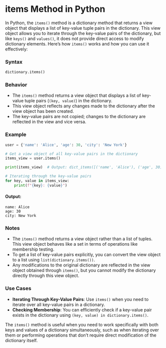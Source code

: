 # items Method in Python

In Python, the `items()` method is a dictionary method that returns a view object that displays a list of key-value tuple pairs in the dictionary. This view object allows you to iterate through the key-value pairs of the dictionary, but like `keys()` and `values()`, it does not provide direct access to modify dictionary elements. Here’s how `items()` works and how you can use it effectively:

### Syntax

```python
dictionary.items()
```

### Behavior

- The `items()` method returns a view object that displays a list of key-value tuple pairs (`(key, value)`) in the dictionary.
- This view object reflects any changes made to the dictionary after the view object has been created.
- The key-value pairs are not copied; changes to the dictionary are reflected in the view and vice versa.

### Example

```python
user = {'name': 'Alice', 'age': 30, 'city': 'New York'}

# Get a view object of all key-value pairs in the dictionary
items_view = user.items()

print(items_view)  # Output: dict_items([('name', 'Alice'), ('age', 30), ('city', 'New York')])

# Iterating through the key-value pairs
for key, value in items_view:
    print(f"{key}: {value}")
```

#### Output:
```
name: Alice
age: 30
city: New York
```

### Notes

- The `items()` method returns a view object rather than a list of tuples. This view object behaves like a set in terms of operations like membership testing.
- To get a list of key-value pairs explicitly, you can convert the view object to a list using `list(dictionary.items())`.
- Any modifications to the original dictionary are reflected in the view object obtained through `items()`, but you cannot modify the dictionary directly through this view object.

### Use Cases

- **Iterating Through Key-Value Pairs**: Use `items()` when you need to iterate over all key-value pairs in a dictionary.
- **Checking Membership**: You can efficiently check if a key-value pair exists in the dictionary using `(key, value) in dictionary.items()`.

The `items()` method is useful when you need to work specifically with both keys and values of a dictionary simultaneously, such as when iterating over them or performing operations that don’t require direct modification of the dictionary itself.